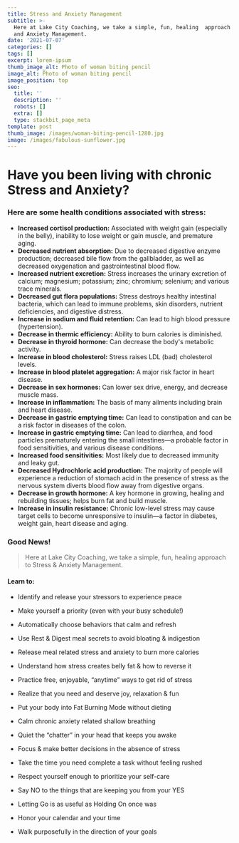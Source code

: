 ```yaml
---
title: Stress and Anxiety Management
subtitle: >-
  Here at Lake City Coaching, we take a simple, fun, healing  approach to Stress
  and Anxiety Management.
date: '2021-07-07'
categories: []
tags: []
excerpt: lorem-ipsum
thumb_image_alt: Photo of woman biting pencil
image_alt: Photo of woman biting pencil
image_position: top
seo:
  title: ''
  description: ''
  robots: []
  extra: []
  type: stackbit_page_meta
template: post
thumb_image: /images/woman-biting-pencil-1280.jpg
image: /images/fabulous-sunflower.jpg
---
```

# Have you been living with chronic Stress and Anxiety?

### Here are some health conditions associated with stress:

*   **Increased cortisol production:** Associated with weight gain (especially in the belly), inability
    to lose weight or gain muscle, and premature aging.
*   **Decreased nutrient absorption:** Due to decreased digestive enzyme production; decreased bile
    flow from the gallbladder, as well as decreased oxygenation and gastrointestinal blood flow.
*   **Increased nutrient excretion:** Stress increases the urinary excretion of calcium; magnesium;
    potassium; zinc; chromium; selenium; and various trace minerals.
*   **Decreased gut flora populations:** Stress destroys healthy intestinal bacteria, which can lead to
    immune problems, skin disorders, nutrient deficiencies, and digestive distress.
*   **Increase in sodium and fluid retention:** Can lead to high blood pressure (hypertension).
*   **Decrease in thermic efficiency:** Ability to burn calories is diminished.
*   **Decrease in thyroid hormone:** Can decrease the body's metabolic activity.
*   **Increase in blood cholesterol:** Stress raises LDL (bad) cholesterol levels.
*   **Increase in blood platelet aggregation:** A major risk factor in heart disease.
*   **Decrease in sex hormones:** Can lower sex drive, energy, and decrease muscle mass.
*   **Increase in inflammation:** The basis of many ailments including brain and heart disease.
*   **Decrease in gastric emptying time:** Can lead to constipation and can be a risk factor in
    diseases of the colon.
*   **Increase in gastric emptying time:** Can lead to diarrhea, and food particles prematurely entering
    the small intestines—a probable factor in food sensitivities, and various disease conditions.
*   **Increased food sensitivities:** Most likely due to decreased immunity and leaky gut.
*   **Decreased Hydrochloric acid production:** The majority of people will experience a
    reduction of stomach acid in the presence of stress as the nervous system diverts blood flow away
    from digestive organs.
*   **Decrease in growth hormone:** A key hormone in growing, healing and rebuilding tissues; helps burn
    fat and build muscle.
*   **Increase in insulin resistance:** Chronic low-level stress may cause target cells to become
    unresponsive to insulin—a factor in diabetes, weight gain, heart disease and aging.

### Good News!

> Here at Lake City Coaching, we take a simple, fun, healing approach to Stress & Anxiety Management.

#### Learn to:

*   Identify and release your stressors to experience peace

*   Make yourself a priority (even with your busy schedule!)

*   Automatically choose behaviors that calm and refresh

*   Use Rest & Digest meal secrets to avoid bloating & indigestion

*   Release meal related stress and anxiety to burn more calories

*   Understand how stress creates belly fat & how to reverse it

*   Practice free, enjoyable, “anytime” ways to get rid of stress

*   Realize that you need and deserve joy, relaxation & fun

*   Put your body into Fat Burning Mode without dieting

*   Calm chronic anxiety related shallow breathing

*   Quiet the “chatter” in your head that keeps you awake

*   Focus & make better decisions in the absence of stress

*   Take the time you need complete a task without feeling rushed

*   Respect yourself enough to prioritize your self-care

*   Say NO to the things that are keeping you from your YES

*   Letting Go is as useful as Holding On once was

*   Honor your calendar and your time

*   Walk purposefully in the direction of your goals
